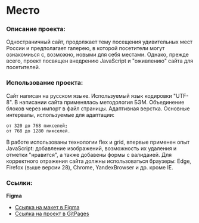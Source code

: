 # Место

### Описание проекта:

Одностраничный сайт, продолжает тему посещения удивительных мест России и предполагает галерею, в которой посетители могут ознакомиься с, возможно, новыми для себя местами.
Однако, прежде всего, проект посвящен внедрению JavaScript и "оживлению" сайта для посетителей.


### Использование проекта:

Сайт написан на русском языке. Используемый язык кодировки "UTF-8".
В написании сайта применялась методология БЭМ. Объединение блоков через импорт в файл страницы. 
Адаптивная верстка. Основные интервалы, используемые для адаптации:

    от 320 до 768 пикселей;
    от 768 до 1280 пикселей.
В работе использованы технологии flex и grid, впервые применен опыт JavaScript: добавление изображений, возможность их удаления и отметки "нравится", а также добавены формы с валидаией.
Для корректного отражения сайта должны использоваться браузеры: Edge, Firefox (выше версии 28), Chrome, YandexBrowser и др. кроме IE.


### Ссылки:
**Figma**

* [Ссылка на макет в Figma](https://www.figma.com/file/2cn9N9jSkmxD84oJik7xL7/JavaScript.-Sprint-4?node-id=0%3A1)
* [Ссылка на проект в GitPages](https://telassu.github.io/mesto/)